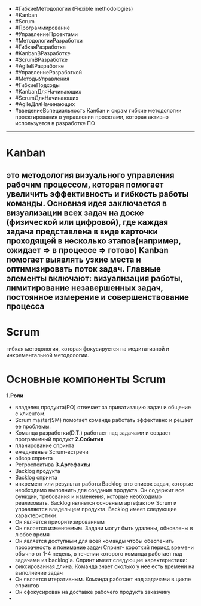 - #ГибкиеМетодологии (Flexible methodologies)
- #Kanban 
- #Scrum 
- #Программирование 
- #УправлениеПроектами
- #МетодологииРазработки 
- #ГибкаяРазработка 
- #KanbanВРазработке
- #ScrumВРазработке 
- #AgileВРазработке 
- #УправлениеРазработкой 
- #МетодыУправления 
- #ГибкиеПодходы 
- #KanbanДляНачинающих 
- #ScrumДляНачинающих 
- #AgileДляНачинающих 
- #введениеВспециальность
Канбан и скрам гибкие методологии проектирования в управлении проектами, которая активно используется в разработке ПО
---------------------------------------------------------------------------------------------------------
# Kanban
это методология визуального управления рабочим процессом, которая помогает увеличить эффективность и гибкость работы команды. Основная идея заключается в визуализации всех задач на доске (физической или цифровой), где каждая задача представлена в виде карточки проходящей в несколько этапов(например, **ожидает => в процессе => готово**)
Kanban помогает выявлять узкие места и оптимизировать поток задач. Главные элементы включают: визуализация работы, лимитирование незавершенных задач, постоянное измерение и совершенствование процесса
-------------------------------------------------------------------------------------------------------------

# Scrum
гибкая методология, которая фокусируется на медитативной и инкрементальной методологии.
# Основные компоненты Scrum
**1.Роли**
- владелец продукта(PO) отвечает за приватизацию задач и общение с клиентом.
- Scrum master(SM) помогает команде работать эффективно и решает ее проблемы.
- Команда разработки(D.T.) работает над задачами и создает программный продукт
**2.События**
- планирование спринта
- ежедневные Scrum-встречи
- обзор спринта
- Ретроспектива
**3.Артефакты**
- Backlog продукта
- Backlog спринта
- инкремент или результат работы
Backlog-это список задач, которые необходимо выполнить для создания продукта. Он содержит все функции, требования и изменения, которые необходимо реализовать. Backlog является основным артефактом Scrum и управляется владельцем продукта. Backlog имеет следующие характеристики:
- Он является приоритизированным
- Он является изменяемым. Задачи могут быть удалены, обновлены в любое время
- Он является доступным для всей команды чтобы обеспечить прозрачность и понимание задач
Спринт- короткий период времени обычно от 1-4 недель, в течении которого команда работает над задачами из backlog'а. Спринт имеет следующие характеристики:
- фиксированная длина. Команда знает сколько у нее есть времени на выполнение задач
- Он является итеративным. Команда работает над задачами в цикле спринтов
- Он сфокусирован на доставке рабочего продукта заказчику
- 
 